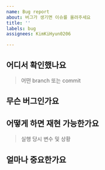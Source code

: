 ```yaml
---
name: Bug report
about: 버그가 생기면 이슈를 올려주세요
title: ''
labels: bug
assignees: KimKiHyun0206

---
```


## 어디서 확인했나요
> 어떤 branch 또는 commit

## 무슨 버그인가요

## 어떻게 하면 재현 가능한가요
> 실행 당시 변수 및 상황

## 얼마나 중요한가요
